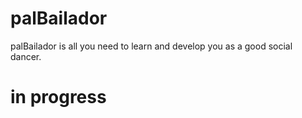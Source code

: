 # palBailador

palBailador is all you need to learn and develop you as a good social dancer.

# in progress
